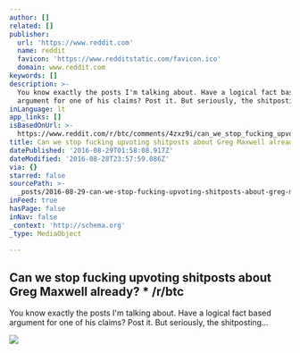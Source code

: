 ```yaml
---
author: []
related: []
publisher:
  url: 'https://www.reddit.com'
  name: reddit
  favicon: 'https://www.redditstatic.com/favicon.ico'
  domain: www.reddit.com
keywords: []
description: >-
  You know exactly the posts I'm talking about. Have a logical fact based
  argument for one of his claims? Post it. But seriously, the shitposting...
inLanguage: lt
app_links: []
isBasedOnUrl: >-
  https://www.reddit.com/r/btc/comments/4zxz9i/can_we_stop_fucking_upvoting_shitposts_about_greg/
title: Can we stop fucking upvoting shitposts about Greg Maxwell already? * /r/btc
datePublished: '2016-08-29T01:58:08.917Z'
dateModified: '2016-08-28T23:57:59.086Z'
via: {}
starred: false
sourcePath: >-
  _posts/2016-08-29-can-we-stop-fucking-upvoting-shitposts-about-greg-maxwell-al.md
inFeed: true
hasPage: false
inNav: false
_context: 'http://schema.org'
_type: MediaObject

---
```

<article style=""><h1>Can we stop fucking upvoting shitposts about Greg Maxwell already? * /r/btc</h1><p>You know exactly the posts I'm talking about. Have a logical fact based argument for one of his claims? Post it. But seriously, the shitposting...</p><img src="https://www.redditstatic.com/icon.png" /></article>